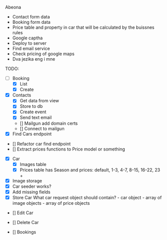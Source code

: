 Abeona

- Contact form data
- Booking form data
- Price table and property in car that will be calculated by the buissnes rules
- Google captha
- Deploy to server
- Find email service
- Check pricing of google maps
- Dva jezika eng i mne

TODO:
- [ ] Booking
    - [x] List
    - [X] Create
- [x] Contacts
    - [x] Get data from view
    - [x] Store to db
    - [x] Create event
    - [x] Send text email
    - [] Mailgun add domain certs
    - [] Connect to mailgun
- [x] Find Cars endpoint
- [] Refactor car find endpoint
- [] Extract prices functions to Price model or something

- [x] Car 
    - [x] Images table
    - [x] Prices table
        has Season and prices: default, 1-3, 4-7, 8-15, 16-22, 23 +
- [x] Image storage
- [x] Car seeder works?
- [x] Add missing fields
- [x] Store Car
    What car request object should contain?
        - car object
        - array of image objects
        - array of price objects

- [] Edit Car
- [] Delete Car

- [] Bookings
